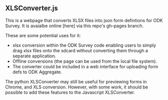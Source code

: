 XLSConverter.js
---------------

This is a webpage that converts XLSX files into json form defintions for ODK Survey.
It is avaialbe online [here] via this repo's gh-pages branch.

These are some potential uses for it:

- xlsx conversion within the ODK Survey code enabling users to simply drag xlsx files onto the sdcard
without converting them through a separate application.
- Offline conversions (the page can be used from the local file system).
- The converter could be included in a web interface for uploading form defs to ODK Aggregate.

The python XLSConverter may still be useful for previewing forms in Chrome, and XLS conversion.
However, with some work, it should be possible to add these features to the Javascript XLSConverter.
